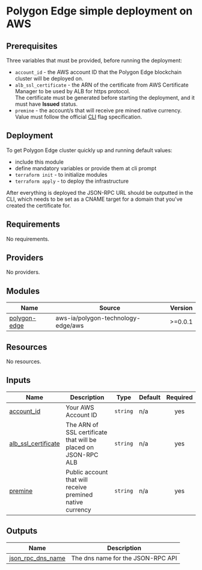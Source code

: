 <!-- BEGIN_TF_DOCS -->
# Polygon Edge simple deployment on AWS

## Prerequisites

Three variables that must be provided, before running the deployment:

* `account_id` - the AWS account ID that the Polygon Edge blockchain cluster will be deployed on.
* `alb_ssl_certificate` - the ARN of the certificate from AWS Certificate Manager to be used by ALB for https protocol.   
  The certificate must be generated before starting the deployment, and it must have **Issued** status.
* `premine` - the account/s that will receive pre mined native currency.
  Value must follow the official [CLI](https://docs.polygon.technology/docs/edge/get-started/cli-commands#genesis-flags) flag specification.

## Deployment
To get Polygon Edge cluster quickly up and running default values:
* include this module
* define mandatory variables or provide them at cli prompt    
* `terraform init` - to initialize modules   
* `terraform apply` - to deploy the infrastructure

After everything is deployed the JSON-RPC URL should be outputted in the CLI, which needs to be set as a CNAME target
for a domain that you've created the certificate for.

## Requirements

No requirements.

## Providers

No providers.

## Modules

| Name | Source | Version |
|------|--------|---------|
| <a name="module_polygon-edge"></a> [polygon-edge](#module\_polygon-edge) | aws-ia/polygon-technology-edge/aws | >=0.0.1 |

## Resources

No resources.

## Inputs

| Name | Description | Type | Default | Required |
|------|-------------|------|---------|:--------:|
| <a name="input_account_id"></a> [account\_id](#input\_account\_id) | Your AWS Account ID | `string` | n/a | yes |
| <a name="input_alb_ssl_certificate"></a> [alb\_ssl\_certificate](#input\_alb\_ssl\_certificate) | The ARN of SSL certificate that will be placed on JSON-RPC ALB | `string` | n/a | yes |
| <a name="input_premine"></a> [premine](#input\_premine) | Public account that will receive premined native currency | `string` | n/a | yes |

## Outputs

| Name | Description |
|------|-------------|
| <a name="output_json_rpc_dns_name"></a> [json\_rpc\_dns\_name](#output\_json\_rpc\_dns\_name) | The dns name for the JSON-RPC API |
<!-- END_TF_DOCS -->